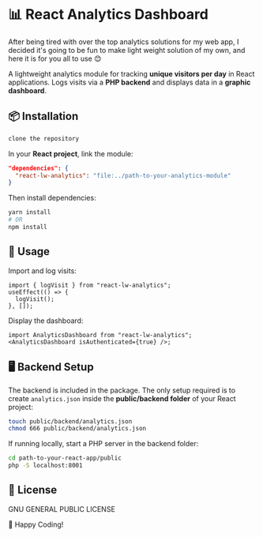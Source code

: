 # 📊 React Analytics Dashboard

After being tired with over the top analytics solutions for my web app, I decided it's going to be fun to make light weight solution of my own, and here it is for you all to use 😊

A lightweight analytics module for tracking **unique visitors per day** in React applications. Logs visits via a **PHP backend** and displays data in a **graphic dashboard**.

## 📦 Installation

```sh
clone the repository
```

In your **React project**, link the module:

```json
"dependencies": {
  "react-lw-analytics": "file:../path-to-your-analytics-module"
}
```

Then install dependencies:

```sh
yarn install
# OR
npm install
```

## 🚀 Usage

Import and log visits:

```tsx
import { logVisit } from "react-lw-analytics";
useEffect(() => {
  logVisit();
}, []);
```

Display the dashboard:

```tsx
import AnalyticsDashboard from "react-lw-analytics";
<AnalyticsDashboard isAuthenticated={true} />;
```

## 🖥️ Backend Setup

The backend is included in the package. The only setup required is to create `analytics.json` inside the **public/backend folder** of your React project:

```sh
touch public/backend/analytics.json
chmod 666 public/backend/analytics.json
```

If running locally, start a PHP server in the backend folder:

```sh
cd path-to-your-react-app/public
php -S localhost:8001
```

## 📜 License

GNU GENERAL PUBLIC LICENSE

🚀 Happy Coding!
